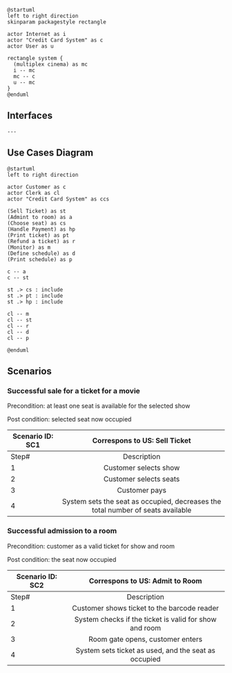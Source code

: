 
```plantuml
@startuml
left to right direction
skinparam packagestyle rectangle

actor Internet as i
actor "Credit Card System" as c
actor User as u

rectangle system {
  (multiplex cinema) as mc
  i -- mc
  mc -- c
  u -- mc
}
@enduml
```

## Interfaces

```plantuml
---
```

## Use Cases Diagram

```plantuml
@startuml
left to right direction

actor Customer as c
actor Clerk as cl
actor "Credit Card System" as ccs

(Sell Ticket) as st
(Admint to room) as a
(Choose seat) as cs
(Handle Payment) as hp
(Print ticket) as pt
(Refund a ticket) as r
(Monitor) as m
(Define schedule) as d
(Print schedule) as p

c -- a
c -- st

st .> cs : include
st .> pt : include
st .> hp : include

cl -- m
cl -- st
cl -- r
cl -- d
cl -- p

@enduml

```

## Scenarios 

### Successful sale for a ticket for a movie

Precondition: at least one seat is available for the selected show

Post condition: selected seat now occupied

| Scenario ID: SC1 | Correspons to US: Sell Ticket |
| ---------------- | :----------------------------: |
| Step# | Description |
| 1 | Customer selects show |
| 2 | Customer selects seats |
| 3 | Customer pays |
| 4 | System sets the seat as occupied, decreases the total number of seats available |

### Successful admission to a room

Precondition: customer as a valid ticket for show and room

Post condition: the seat now occupied

| Scenario ID: SC2 | Correspons to US: Admit to Room |
| ---------------- | :----------------------------: |
| Step# | Description |
| 1 | Customer shows ticket to the barcode reader |
| 2 | System checks if the ticket is valid for show and room |
| 3 | Room gate opens, customer enters |
| 4 | System sets ticket as used, and the seat as occupied |